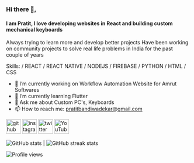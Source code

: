 ### Hi there 👋,  
#### I am Pratit, I love developing websites in React  and building custom mechanical keyboards
Always trying to learn more and develop better projects
Have been working on community projects to solve real life problems in India for the past couple of years

Skills:  / REACT / REACT NATIVE / NODEJS / FIREBASE / PYTHON / HTML / CSS

- 🔭 I’m currently working on Workflow Automation Website for Amrut Softwares 
- 🌱 I’m currently learning Flutter 
- 💬 Ask me about Custom PC's, Keyboards 
- 📫 How to reach me: pratitbandiwadekar@gmail.com 


[<img src='https://cdn.jsdelivr.net/npm/simple-icons@3.0.1/icons/github.svg' alt='github' height='40'>](https://github.com/Pratit23)  [<img src='https://icons8.com/icon/32323/instagram-logo' alt='instagram' height='40'>](https://www.instagram.com/https://www.instagram.com/pratit2323//)  [<img src='https://cdn.jsdelivr.net/npm/simple-icons@3.0.1/icons/twitter.svg' alt='twitter' height='40'>](https://twitter.com/https://twitter.com/pratit2323)  [<img src='https://cdn.jsdelivr.net/npm/simple-icons@3.0.1/icons/youtube.svg' alt='YouTube' height='40'>](https://www.youtube.com/channel/https://www.youtube.com/channel/UC9RRQJgEiGi_m8jMB-Zsuqw)  

![GitHub stats](https://github-readme-stats.vercel.app/api?username=Pratit23&s&theme=tokyonight&show_icons=true) | ![GitHub streak stats](https://github-readme-streak-stats.herokuapp.com/?user=Pratit23&theme=blue-green)  

![Profile views](https://gpvc.arturio.dev/Pratit23)   
